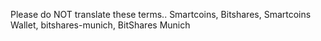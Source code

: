 Please do NOT translate these terms.. Smartcoins, Bitshares, Smartcoins Wallet, bitshares-munich, BitShares Munich
